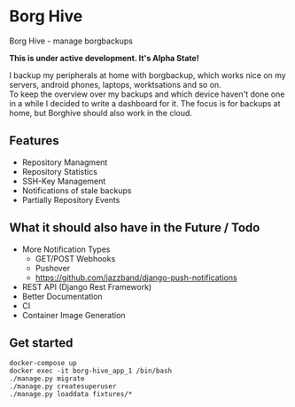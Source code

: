 # Borg Hive

Borg Hive - manage borgbackups

**This is under active development. It's Alpha State!**

I backup my peripherals at home with borgbackup, which works nice on my servers, android phones, laptops, worktsations and so on.   
To keep the overview over my backups and which device haven't done one in a while I decided to write a dashboard for it. The focus is for backups at home, but Borghive should also work in the cloud.

## Features
* Repository Managment
* Repository Statistics
* SSH-Key Management
* Notifications of stale backups
* Partially Repository Events

## What it should also have in the Future / Todo
* More Notification Types
  * GET/POST Webhooks
  * Pushover
  * https://github.com/jazzband/django-push-notifications
* REST API (Django Rest Framework)
* Better Documentation
* CI
* Container Image Generation


## Get started
```
docker-compose up
docker exec -it borg-hive_app_1 /bin/bash
./manage.py migrate
./manage.py createsuperuser
./manage.py loaddata fixtures/*
```
